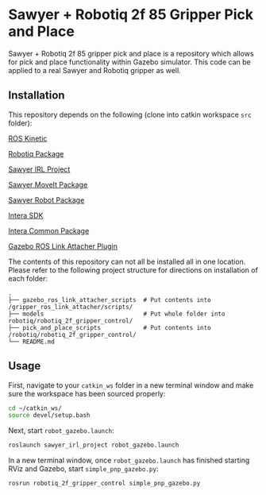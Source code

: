 # Sawyer + Robotiq 2f 85 Gripper Pick and Place

Sawyer + Robotiq 2f 85 gripper pick and place is a repository which allows for pick and place functionality within Gazebo simulator. This code can be applied to a real Sawyer and Robotiq gripper as well.

## Installation
This repository depends on the following (clone into catkin workspace ``src`` folder):

[ROS Kinetic](http://wiki.ros.org/kinetic/Installation/Ubuntu)

[Robotiq Package](https://github.com/thinclab/robotiq.git)

[Sawyer IRL Project](https://github.com/prasuchit/sawyer_irl_project.git)

[Sawyer MoveIt Package](https://google.com)

[Sawyer Robot Package](https://github.com/thinclab/sawyer_robot.git)

[Intera SDK](https://github.com/RethinkRobotics/intera_sdk.git)

[Intera Common Package](https://github.com/RethinkRobotics/intera_common.git)

[Gazebo ROS Link Attacher Plugin](https://github.com/pal-robotics/gazebo_ros_link_attacher)

The contents of this repository can not all be installed all in one location. Please refer to the following project structure for directions on installation of each folder:


    .
    ├── gazebo_ros_link_attacher_scripts  # Put contents into /gripper_ros_link_attacher/scripts/
    ├── models                            # Put whole folder into robotiq/robotiq_2f_gripper_control/
    ├── pick_and_place_scripts            # Put contents into /robotiq/robotiq_2f_gripper_control/
    └── README.md

 

## Usage
First, navigate to your ``catkin_ws`` folder in a new terminal window and make sure the workspace has been sourced properly:

```bash
cd ~/catkin_ws/
source devel/setup.bash
```


Next, start ``robot_gazebo.launch``:

```bash
roslaunch sawyer_irl_project robot_gazebo.launch
```

In a new terminal window, once ``robot_gazebo.launch`` has finished starting RViz and Gazebo, start ``simple_pnp_gazebo.py``:

```bash
rosrun robotiq_2f_gripper_control simple_pnp_gazebo.py
```
